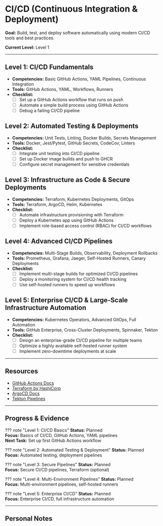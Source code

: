 # CI/CD (Continuous Integration & Deployment)

**Goal:** Build, test, and deploy software automatically using modern CI/CD tools and best practices.

**Current Level:** Level 1

---

## Level 1: CI/CD Fundamentals
- **Competencies:** Basic GitHub Actions, YAML Pipelines, Continuous Integration
- **Tools:** GitHub Actions, YAML, Workflows, Runners
- **Checklist:**
  - [ ] Set up a GitHub Actions workflow that runs on push
  - [ ] Automate a simple build process using GitHub Actions
  - [ ] Debug a failing CI/CD pipeline

## Level 2: Automated Testing & Deployments
- **Competencies:** Unit Tests, Linting, Docker Builds, Secrets Management
- **Tools:** Docker, Jest/Pytest, GitHub Secrets, CodeCov, Linters
- **Checklist:**
  - [ ] Integrate unit testing into CI/CD pipeline
  - [ ] Set up Docker image builds and push to GHCR
  - [ ] Configure secret management for sensitive credentials

## Level 3: Infrastructure as Code & Secure Deployments
- **Competencies:** Terraform, Kubernetes Deployments, GitOps
- **Tools:** Terraform, ArgoCD, Helm, Kubernetes
- **Checklist:**
  - [ ] Automate infrastructure provisioning with Terraform
  - [ ] Deploy a Kubernetes app using GitHub Actions
  - [ ] Implement role-based access control (RBAC) for CI/CD workflows

## Level 4: Advanced CI/CD Pipelines
- **Competencies:** Multi-Stage Builds, Observability, Deployment Rollbacks
- **Tools:** Prometheus, Grafana, Jaeger, Self-Hosted Runners, Canary Deployments
- **Checklist:**
  - [ ] Implement multi-stage builds for optimized CI/CD pipelines
  - [ ] Deploy a monitoring system for CI/CD health tracking
  - [ ] Use self-hosted runners to speed up workflows

## Level 5: Enterprise CI/CD & Large-Scale Infrastructure Automation
- **Competencies:** Kubernetes Operators, Advanced GitOps, Full Automation
- **Tools:** GitHub Enterprise, Cross-Cluster Deployments, Spinnaker, Tekton
- **Checklist:**
  - [ ] Design an enterprise-grade CI/CD pipeline for multiple teams
  - [ ] Optimize a highly available self-hosted runner system
  - [ ] Implement zero-downtime deployments at scale

---

## Resources
- [GitHub Actions Docs](https://docs.github.com/en/actions)
- [Terraform by HashiCorp](https://www.terraform.io/)
- [ArgoCD Docs](https://argo-cd.readthedocs.io/)
- [Tekton Pipelines](https://tekton.dev/)

---

## Progress & Evidence

??? note "Level 1: CI/CD Basics"
    **Status:** Planned  
    **Focus:** Basics of CI/CD, GitHub Actions, YAML pipelines  
    **Next Task:** Set up first GitHub Actions workflow

??? note "Level 2: Automated Testing & Deployment"
    **Status:** Planned  
    **Focus:** Automated testing, deployment pipelines

??? note "Level 3: Secure Pipelines"
    **Status:** Planned  
    **Focus:** Secure CI/CD pipelines, Terraform (optional)

??? note "Level 4: Multi-Environment Pipelines"
    **Status:** Planned  
    **Focus:** Multi-environment pipelines, self-hosted runners

??? note "Level 5: Enterprise CI/CD"
    **Status:** Planned  
    **Focus:** Enterprise CI/CD, full infrastructure automation

---

## Personal Notes
